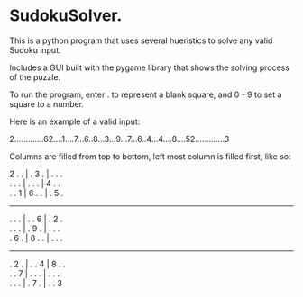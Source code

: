 # SudokuSolver.  

This is a python program that uses several hueristics to solve any valid Sudoku input.  

Includes a GUI built with the pygame library that shows the solving process of the puzzle.  

To run the program, enter . to represent a blank square, and 0 - 9 to set a square to a number.  

Here is an example of a valid input:  

2.............62....1....7...6..8...3...9...7...6..4...4....8....52.............3  

Columns are filled from top to bottom, left most column is filled first, like so:  

2 . . | . 3 . | . . .  
. . . | . . . | 4 . .  
. . 1 | 6 . . | . 5 . 
_____________________  
. . . | . . 6 | . 2 .  
. . . | . 9 . | . . .  
. 6 . | 8 . . | . . . 
_____________________    
. 2 . | . . 4 | 8 . .  
. . 7 | . . . | . . .  
. . . | . 7 . | . . 3   


